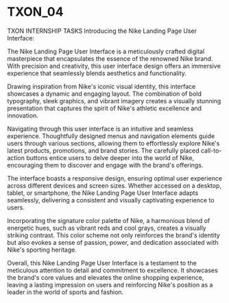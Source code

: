 # TXON_04
TXON INTERNSHIP TASKS
Introducing the Nike Landing Page User Interface:

The Nike Landing Page User Interface is a meticulously crafted digital masterpiece that encapsulates the essence of the renowned Nike brand. With precision and creativity, this user interface design offers an immersive experience that seamlessly blends aesthetics and functionality.

Drawing inspiration from Nike's iconic visual identity, this interface showcases a dynamic and engaging layout. The combination of bold typography, sleek graphics, and vibrant imagery creates a visually stunning presentation that captures the spirit of Nike's athletic excellence and innovation.

Navigating through this user interface is an intuitive and seamless experience. Thoughtfully designed menus and navigation elements guide users through various sections, allowing them to effortlessly explore Nike's latest products, promotions, and brand stories. The carefully placed call-to-action buttons entice users to delve deeper into the world of Nike, encouraging them to discover and engage with the brand's offerings.

The interface boasts a responsive design, ensuring optimal user experience across different devices and screen sizes. Whether accessed on a desktop, tablet, or smartphone, the Nike Landing Page User Interface adapts seamlessly, delivering a consistent and visually captivating experience to users.

Incorporating the signature color palette of Nike, a harmonious blend of energetic hues, such as vibrant reds and cool grays, creates a visually striking contrast. This color scheme not only reinforces the brand's identity but also evokes a sense of passion, power, and dedication associated with Nike's sporting heritage.

Overall, this Nike Landing Page User Interface is a testament to the meticulous attention to detail and commitment to excellence. It showcases the brand's core values and elevates the online shopping experience, leaving a lasting impression on users and reinforcing Nike's position as a leader in the world of sports and fashion.

